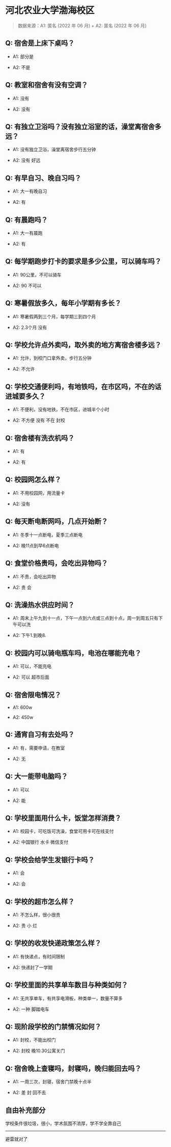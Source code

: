 # 河北农业大学渤海校区

> 数据来源：A1: 匿名 (2022 年 06 月) + A2: 匿名 (2022 年 06 月)

## Q: 宿舍是上床下桌吗？

- A1: 部分是

- A2: 不是

## Q: 教室和宿舍有没有空调？

- A1: 没有

- A2: 没有

## Q: 有独立卫浴吗？没有独立浴室的话，澡堂离宿舍多远？

- A1: 没有独立卫浴，澡堂离宿舍步行五分钟

- A2: 没有 好远

## Q: 有早自习、晚自习吗？

- A1: 大一有晚自习

- A2: 有

## Q: 有晨跑吗？

- A1: 大一有晨跑

- A2: 有

## Q: 每学期跑步打卡的要求是多少公里，可以骑车吗？

- A1: 90公里，不可以骑车

- A2: 90 不可以

## Q: 寒暑假放多久，每年小学期有多长？

- A1: 寒暑假两到三个月，每学期三到四个月

- A2: 2.3个月 没有

## Q: 学校允许点外卖吗，取外卖的地方离宿舍楼多远？

- A1: 允许，到校门口拿外卖，步行五分钟

- A2: 不允许

## Q: 学校交通便利吗，有地铁吗，在市区吗，不在的话进城要多久？

- A1: 不便利，没有地铁，不在市区，进城半个小时

- A2: 不方便 没有 不在 封校

## Q: 宿舍楼有洗衣机吗？

- A1: 有

- A2: 有

## Q: 校园网怎么样？

- A1: 不用校园网，用流量卡

- A2: 没有

## Q: 每天断电断网吗，几点开始断？

- A1: 冬季十一点断电，夏季三点断电

- A2: 晚11点到早6点断电

## Q: 食堂价格贵吗，会吃出异物吗？

- A1: 不贵，会吃出异物

- A2: 贵 会

## Q: 洗澡热水供应时间？

- A1: 周末上午九到十一点，下午一点到六点或三点到十点，周一到周五只有下午可以洗

- A2: 下午1.到晚8.

## Q: 校园内可以骑电瓶车吗，电池在哪能充电？

- A1: 可以，不能充电

- A2: 可以 超市后面

## Q: 宿舍限电情况？

- A1: 600w

- A2: 450w

## Q: 通宵自习有去处吗？

- A1: 有，需要申请，在教室

- A2: 无

## Q: 大一能带电脑吗？

- A1: 可以

- A2: 能

## Q: 学校里面用什么卡，饭堂怎样消费？

- A1: 校园卡，可吃饭可洗澡，食堂可用卡可在线支付

- A2: 中国银行 水卡 微信支付

## Q: 学校会给学生发银行卡吗？

- A1: 会

- A2: 会

## Q: 学校的超市怎么样？

- A1: 不怎么样，很小很贵

- A2: 贵 小 烂

## Q: 学校的收发快递政策怎么样？

- A1: 有快递点，有时间限制

- A2: 快递封了一学期

## Q: 学校里面的共享单车数目与种类如何？

- A1: 无共享单车，有共享电滑板，种类单一，数量不算多

- A2: 一种 脚踏电车

## Q: 现阶段学校的门禁情况如何？

- A1: 封校，不能出校门

- A2: 封校 晚10.30公寓关门

## Q: 宿舍晚上查寝吗，封寝吗，晚归能回去吗？

- A1: 一周三次，封寝，宿舍门禁晚十点半

- A2: 差 封 回不去

## 自由补充部分

学校条件很垃圾，很小，学术氛围不浓厚，学不学全靠自己

***

避雷就对了